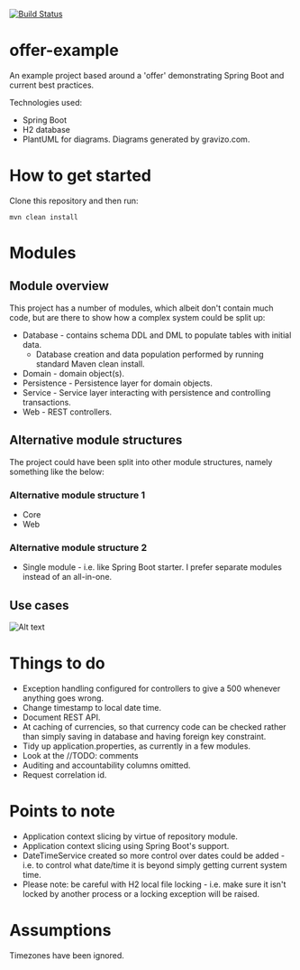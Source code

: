[![Build Status](https://travis-ci.com/halljon/offer-example.svg?branch=master)](https://travis-ci.com/halljon/offer-example)

# offer-example
An example project based around a 'offer' demonstrating Spring Boot and current best practices.

Technologies used:
* Spring Boot
* H2 database
* PlantUML for diagrams.  Diagrams generated by gravizo.com.

# How to get started
Clone this repository and then run:

`mvn clean install`

# Modules

## Module overview
This project has a number of modules, which albeit don't contain much code, but are there to show how a complex system could be split up:

* Database - contains schema DDL and DML to populate tables with initial data.
    * Database creation and data population performed by running standard Maven clean install.
* Domain - domain object(s).
* Persistence - Persistence layer for domain objects.
* Service - Service layer interacting with persistence and controlling transactions.
* Web - REST controllers.

## Alternative module structures
The project could have been split into other module structures, namely something like the below:

### Alternative module structure 1
* Core
* Web

### Alternative module structure 2
* Single module - i.e. like Spring Boot starter.  I prefer separate modules instead of an all-in-one.


## Use cases

![Alt text](https://g.gravizo.com/source/svg?https://raw.githubusercontent.com/halljon/offer-example/master/docs/use-case-overview.plantuml)


# Things to do 
* Exception handling configured for controllers to give a 500 whenever anything goes wrong.
* Change timestamp to local date time.
* Document REST API.
* At caching of currencies, so that currency code can be checked rather than simply saving in database and having foreign key constraint.
* Tidy up application.properties, as currently in a few modules.
* Look at the //TODO: comments
* Auditing and accountability columns omitted.
* Request correlation id.

# Points to note
* Application context slicing by virtue of repository module.
* Application context slicing using Spring Boot's support.
* DateTimeService created so more control over dates could be added - i.e. to control what date/time it is beyond simply getting current system time.
* Please note: be careful with H2 local file locking - i.e. make sure it isn't locked by another process or a locking exception will be raised.

# Assumptions
Timezones have been ignored.
